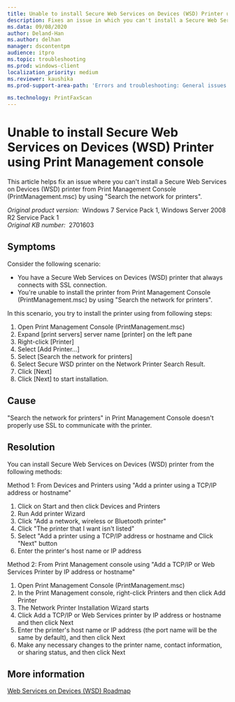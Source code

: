 ```yaml
---
title: Unable to install Secure Web Services on Devices (WSD) Printer using Print Management console
description: Fixes an issue in which you can't install a Secure Web Services on Devices (WSD) printer from Print Management Console.
ms.data: 09/08/2020
author: Deland-Han
ms.author: delhan
manager: dscontentpm
audience: itpro
ms.topic: troubleshooting
ms.prod: windows-client
localization_priority: medium
ms.reviewer: kaushika
ms.prod-support-area-path: 'Errors and troubleshooting: General issues'

ms.technology: PrintFaxScan
---
```

# Unable to install Secure Web Services on Devices (WSD) Printer using Print Management console

This article helps fix an issue where you can't install a Secure Web Services on Devices (WSD) printer from Print Management Console (PrintManagement.msc) by using "Search the network for printers".

_Original product version:_ &nbsp;Windows 7 Service Pack 1, Windows Server 2008 R2 Service Pack 1  
_Original KB number:_ &nbsp;2701603

## Symptoms

Consider the following scenario:

- You have a Secure Web Services on Devices (WSD) printer that always connects with SSL connection.
- You're unable to install the printer from Print Management Console (PrintManagement.msc) by using "Search the network for printers".

In this scenario, you try to install the printer using from following steps:

1. Open Print Management Console (PrintManagement.msc)
2. Expand [print servers] server name [printer] on the left pane
3. Right-click [Printer]
4. Select [Add Printer...]
5. Select [Search the network for printers]
6. Select Secure WSD printer on the Network Printer Search Result.
7. Click [Next]
8. Click [Next] to start installation.

## Cause

"Search the network for printers" in Print Management Console doesn't properly use SSL to communicate with the printer.

## Resolution

You can install Secure Web Services on Devices (WSD) printer from the following methods:

Method 1: From Devices and Printers using "Add a printer using a TCP/IP address or hostname"

1. Click on Start and then click Devices and Printers
2. Run Add printer Wizard
3. Click "Add a network, wireless or Bluetooth printer"
4. Click "The printer that I want isn't listed"
5. Select "Add a printer using a TCP/IP address or hostname and Click "Next" button
6. Enter the printer's host name or IP address

Method 2: From Print Management console using "Add a TCP/IP or Web Services Printer by IP address or hostname"

1. Open Print Management Console (PrintManagement.msc)
2. In the Print Management console, right-click Printers and then click Add Printer
3. The Network Printer Installation Wizard starts
4. Click Add a TCP/IP or Web Services printer by IP address or hostname and then click Next
5. Enter the printer's host name or IP address (the port name will be the same by default), and then click Next
6. Make any necessary changes to the printer name, contact information, or sharing status, and then click Next

## More information

[Web Services on Devices (WSD) Roadmap](https://msdn.microsoft.com/library/bb756908.aspx)
